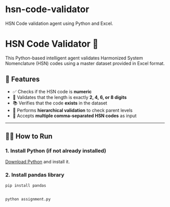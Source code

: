 # hsn-code-validator
HSN Code validation agent using Python and Excel.
# HSN Code Validator 🧾

This Python-based intelligent agent validates Harmonized System Nomenclature (HSN) codes using a master dataset provided in Excel format.

## 🚀 Features

- ✅ Checks if the HSN code is **numeric**
- 📏 Validates that the length is exactly **2, 4, 6, or 8 digits**
- 📚 Verifies that the code **exists** in the dataset
- 🧩 Performs **hierarchical validation** to check parent levels
- 🔄 Accepts **multiple comma-separated HSN codes** as input

---



## 🧑‍💻 How to Run

### 1. Install Python (if not already installed)
[Download Python](https://www.python.org/downloads/) and install it.

### 2. Install pandas library
```bash
pip install pandas


python assignment.py
